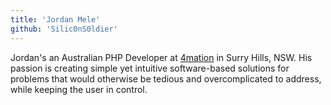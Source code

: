 ```yaml
---
title: 'Jordan Mele'
github: 'Silic0nS0ldier'
---
```

Jordan's an Australian PHP Developer at [4mation](https://www.4mation.com.au/) in Surry Hills, NSW. His passion is creating simple yet intuitive software-based solutions for problems that would otherwise be tedious and overcomplicated to address, while keeping the user in control.

